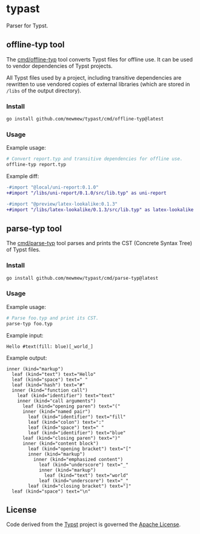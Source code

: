 # typast

Parser for Typst.

## offline-typ tool

The [cmd/offline-typ](cmd/offline-typ) tool converts Typst files for offline use. It can be used to vendor dependencies of Typst projects.

All Typst files used by a project, including transitive dependencies are rewritten to use vendored copies of external libraries (which are stored in `/libs` of the output directory).

### Install

```bash
go install github.com/mewmew/typast/cmd/offline-typ@latest
```

### Usage

Example usage:
```bash
# Convert report.typ and transitive dependencies for offline use.
offline-typ report.typ
```

Example diff:
```diff
-#import "@local/uni-report:0.1.0"
+#import "/libs/uni-report/0.1.0/src/lib.typ" as uni-report

-#import "@preview/latex-lookalike:0.1.3"
+#import "/libs/latex-lookalike/0.1.3/src/lib.typ" as latex-lookalike
```

## parse-typ tool

The [cmd/parse-typ](cmd/parse-typ) tool parses and prints the CST (Concrete Syntax Tree) of Typst files.

### Install

```bash
go install github.com/mewmew/typast/cmd/parse-typ@latest
```

### Usage

Example usage:
```bash
# Parse foo.typ and print its CST.
parse-typ foo.typ
```

Example input:
```typst
Hello #text(fill: blue)[_world_]
```

Example output:
```
inner (kind="markup")
  leaf (kind="text") text="Hello"
  leaf (kind="space") text=" "
  leaf (kind="hash") text="#"
  inner (kind="function call")
    leaf (kind="identifier") text="text"
    inner (kind="call arguments")
      leaf (kind="opening paren") text="("
      inner (kind="named pair")
        leaf (kind="identifier") text="fill"
        leaf (kind="colon") text=":"
        leaf (kind="space") text=" "
        leaf (kind="identifier") text="blue"
      leaf (kind="closing paren") text=")"
      inner (kind="content block")
        leaf (kind="opening bracket") text="["
        inner (kind="markup")
          inner (kind="emphasized content")
            leaf (kind="underscore") text="_"
            inner (kind="markup")
              leaf (kind="text") text="world"
            leaf (kind="underscore") text="_"
        leaf (kind="closing bracket") text="]"
  leaf (kind="space") text="\n"
```

## License

Code derived from the [Typst](https://github.com/typst/typst) project is governed the [Apache License](https://github.com/typst/typst/blob/main/LICENSE).
